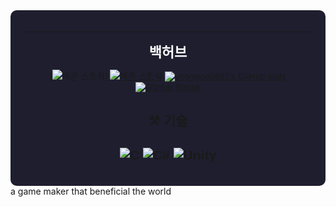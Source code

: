 




<!-- 전체 배경을 어둡게 보이게 하기 위해 검정 배경 감싸기 -->
<div align="center" style="background-color:#1e1e2f; padding:20px; border-radius:10px; font-family:'Malgun Gothic', sans-serif;">

---

<span style="color:#ffffff; font-size:22px;"><b> 백허브</b></span>


[![백준 스트릭](https://github-readme-solvedac.hyp3rflow.vercel.app/api/?handle=ggm_byuldaram)]
[![백준 스트릭](http://mazandi.herokuapp.com/api?handle=ggm_byuldaram&theme=warm)](https://solved.ac/ggm_byuldaram/)
[![yeonwoo0981's GitHub stats](https://github-readme-stats.vercel.app/api?username=yeonwoo0981&show_icons=true&theme=tokyonight&hide=prs)](https://github.com/yeonwoo0981)  
[![GitHub Streak](https://streak-stats.demolab.com/?user=yeonwoo0981&theme=tokyonight)](https://github.com/yeonwoo0981)







## ⚒️ 기술
![C](https://img.shields.io/badge/C-00599C?style=for-the-badge&logo=c&logoColor=white)
![C#](https://img.shields.io/badge/C%23-239120?style=for-the-badge&logo=c-sharp&logoColor=white)
![Unity](https://img.shields.io/badge/Unity-FFFFFF?style=for-the-badge&logo=unity&logoColor=black)
---



</div>
a game maker that beneficial the world
